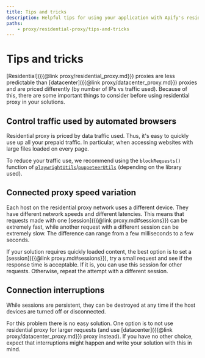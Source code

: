 ```yaml
---
title: Tips and tricks
description: Helpful tips for using your application with Apify's residential proxies. Control traffic, deal with interrupted connections and manage expenses.
paths:
    - proxy/residential-proxy/tips-and-tricks
---
```


# [](#tips-and-tricks) Tips and tricks

[Residential]({{@link proxy/residential_proxy.md}}) proxies are less predictable than [datacenter]({{@link proxy/datacenter_proxy.md}}) proxies and are priced differently (by number of IPs vs traffic used). Because of this, there are some important things to consider before using residential proxy in your solutions.

## [](#control-traffic-used-by-automated-browsers) Control traffic used by automated browsers

Residential proxy is priced by data traffic used. Thus, it's easy to quickly use up all your prepaid traffic. In particular, when accessing websites with large files loaded on every page.

To reduce your traffic use, we recommend using the `blockRequests()` function of [`playwrightUtils`](https://crawlee.dev/api/playwright-crawler/namespace/playwrightUtils#blockRequests)/[`puppeteerUtils`](https://crawlee.dev/api/puppeteer-crawler/namespace/puppeteerUtils#blockRequests) (depending on the library used).

## [](#connected-proxy-speed-variation) Connected proxy speed variation

Each host on the residential proxy network uses a different device. They have different network speeds and different latencies. This means that requests made with one [session]({{@link proxy.md#sessions}}) can be extremely fast, while another request with a different session can be extremely slow. The difference can range from a few milliseconds to a few seconds.

If your solution requires quickly loaded content, the best option is to set a [session]({{@link proxy.md#sessions}}), try a small request and see if the response time is acceptable. If it is, you can use this session for other requests. Otherwise, repeat the attempt with a different session.

## [](#connection-interruptions) Connection interruptions

While sessions are persistent, they can be destroyed at any time if the host devices are turned off or disconnected.

For this problem there is no easy solution. One option is to not use residential proxy for larger requests (and use [datacenter]({{@link proxy/datacenter_proxy.md}}) proxy instead). If you have no other choice, expect that interruptions might happen and write your solution with this in mind.
